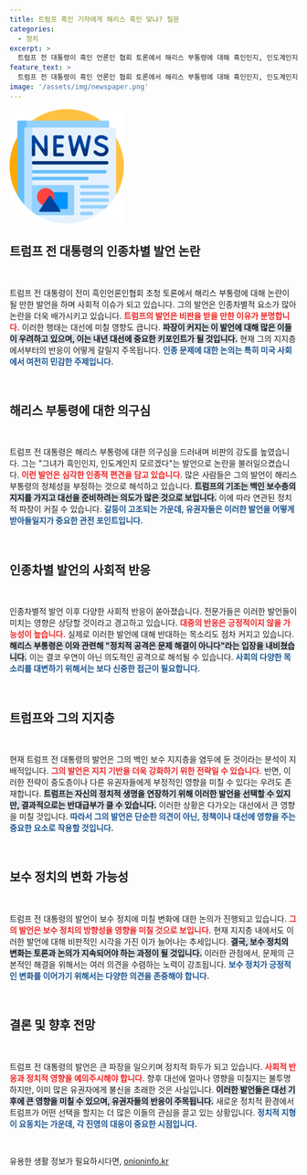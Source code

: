 ```yaml
---
title: 트럼프 흑인 기자에게 해리스 흑인 맞냐? 질문
categories:
  - 정치
excerpt: >
  트럼프 전 대통령이 흑인 언론인 협회 토론에서 해리스 부통령에 대해 흑인인지, 인도계인지 모르겠다는 파격 발언을 해 논란이 일고 있습니다. 그의 발언이 대선에 미칠 영향은?
feature_text: >
  트럼프 전 대통령이 흑인 언론인 협회 토론에서 해리스 부통령에 대해 흑인인지, 인도계인지 모르겠다는 파격 발언을 해 논란이 일고 있습니다. 그의 발언이 대선에 미칠 영향은?
image: '/assets/img/newspaper.png'
---
```


<p><img src="/assets/img/newspaper.png" alt="kimp 속보" /></p>

<h2 data-ke-size="size26">트럼프 전 대통령의 인종차별 발언 논란</h2>

<p data-ke-size="size16">&nbsp;</p>

<p>트럼프 전 대통령이 전미 흑인언론인협회 초청 토론에서 해리스 부통령에 대해 논란이 될 만한 발언을 하며 사회적 이슈가 되고 있습니다. 그의 발언은 인종차별적 요소가 많아 논란을 더욱 배가시키고 있습니다. <b><span style="color: #ee2323;">트럼프의 발언은 비판을 받을 만한 이유가 분명합니다.</span></b> 이러한 행태는 대선에 미칠 영향도 큽니다. <b><span style="background-color: #21538527;">파장이 커지는 이 발언에 대해 많은 이들이 우려하고 있으며, 이는 내년 대선에 중요한 키포인트가 될 것입니다.</span></b> 현재 그의 지지층에서부터의 반응이 어떻게 갈릴지 주목됩니다. <b><span style="color: #1a5490;">인종 문제에 대한 논의는 특히 미국 사회에서 여전히 민감한 주제입니다.</span></b></p>

<p data-ke-size="size16">&nbsp;</p>

<h2 data-ke-size="size26">해리스 부통령에 대한 의구심</h2>

<p data-ke-size="size16">&nbsp;</p>

<p>트럼프 전 대통령은 해리스 부통령에 대한 의구심을 드러내며 비판의 강도를 높였습니다. 그는 "그녀가 흑인인지, 인도계인지 모르겠다"는 발언으로 논란을 불러일으켰습니다. <b><span style="color: #ee2323;">이런 발언은 심각한 인종적 편견을 담고 있습니다.</span></b> 많은 사람들은 그의 발언이 해리스 부통령의 정체성을 부정하는 것으로 해석하고 있습니다. <b><span style="background-color: #21538527;">트럼프의 기조는 백인 보수층의 지지를 가지고 대선을 준비하려는 의도가 많은 것으로 보입니다.</span></b> 이에 따라 연관된 정치적 파장이 커질 수 있습니다. <b><span style="color: #1a5490;">갈등이 고조되는 가운데, 유권자들은 이러한 발언을 어떻게 받아들일지가 중요한 관전 포인트입니다.</span></b></p>

<p data-ke-size="size16">&nbsp;</p>

<h2 data-ke-size="size26">인종차별 발언의 사회적 반응</h2>

<p data-ke-size="size16">&nbsp;</p>

<p>인종차별적 발언 이후 다양한 사회적 반응이 쏟아졌습니다. 전문가들은 이러한 발언들이 미치는 영향은 상당할 것이라고 경고하고 있습니다. <b><span style="color: #ee2323;">대중의 반응은 긍정적이지 않을 가능성이 높습니다.</span></b> 실제로 이러한 발언에 대해 반대하는 목소리도 점차 커지고 있습니다. <b><span style="background-color: #21538527;">해리스 부통령은 이와 관련해 "정치적 공격은 문제 해결이 아니다"라는 입장을 내비쳤습니다.</span></b> 이는 결코 우연이 아닌 의도적인 공격으로 해석될 수 있습니다. <b><span style="color: #1a5490;">사회의 다양한 목소리를 대변하기 위해서는 보다 신중한 접근이 필요합니다.</span></b></p>

<p data-ke-size="size16">&nbsp;</p>

<h2 data-ke-size="size26">트럼프와 그의 지지층</h2>

<p data-ke-size="size16">&nbsp;</p>

<p>현재 트럼프 전 대통령의 발언은 그의 백인 보수 지지층을 염두에 둔 것이라는 분석이 지배적입니다. <b><span style="color: #ee2323;">그의 발언은 지지 기반을 더욱 강화하기 위한 전략일 수 있습니다.</span></b> 반면, 이러한 전략이 중도층이나 다른 유권자들에게 부정적인 영향을 미칠 수 있다는 우려도 존재합니다. <b><span style="background-color: #21538527;">트럼프는 자신의 정치적 생명을 연장하기 위해 이러한 발언을 선택할 수 있지만, 결과적으로는 반대급부가 클 수 있습니다.</span></b> 이러한 상황은 다가오는 대선에서 큰 영향을 미칠 것입니다. <b><span style="color: #1a5490;">따라서 그의 발언은 단순한 의견이 아닌, 정책이나 대선에 영향을 주는 중요한 요소로 작용할 것입니다.</span></b></p>

<p data-ke-size="size16">&nbsp;</p>

<h2 data-ke-size="size26">보수 정치의 변화 가능성</h2>

<p data-ke-size="size16">&nbsp;</p>

<p>트럼프 전 대통령의 발언이 보수 정치에 미칠 변화에 대한 논의가 진행되고 있습니다. <b><span style="color: #ee2323;">그의 발언은 보수 정치의 방향성을 영향을 미칠 것으로 보입니다.</span></b> 현재 지지층 내에서도 이러한 발언에 대해 비판적인 시각을 가진 이가 늘어나는 추세입니다. <b><span style="background-color: #21538527;">결국, 보수 정치의 변화는 토론과 논의가 지속되어야 하는 과정이 될 것입니다.</span></b> 이러한 관점에서, 문제의 근본적인 해결을 위해서는 여러 의견을 수렴하는 노력이 강조됩니다. <b><span style="color: #1a5490;">보수 정치가 긍정적인 변화를 이어가기 위해서는 다양한 의견을 존중해야 합니다.</span></b></p>

<p data-ke-size="size16">&nbsp;</p>

<h2 data-ke-size="size26">결론 및 향후 전망</h2>

<p data-ke-size="size16">&nbsp;</p>

<p>트럼프 전 대통령의 발언은 큰 파장을 일으키며 정치적 화두가 되고 있습니다. <b><span style="color: #ee2323;">사회적 반응과 정치적 영향을 예의주시해야 합니다.</span></b> 향후 대선에 얼마나 영향을 미칠지는 불투명하지만, 이미 많은 유권자에게 불신을 초래한 것은 사실입니다. <b><span style="background-color: #21538527;">이러한 발언들은 대선 기후에 큰 영향을 미칠 수 있으며, 유권자들의 반응이 주목됩니다.</span></b> 새로운 정치적 환경에서 트럼프가 어떤 선택을 할지는 더 많은 이들의 관심을 끌고 있는 상황입니다. <b><span style="color: #1a5490;">정치적 지형이 요동치는 가운데, 각 진영의 대응이 중요한 시점입니다.</span></b> </p>

<p data-ke-size="size16">&nbsp;</p>
유용한 생활 정보가 필요하시다면, <a href="https://onioninfo.kr" rel="dofollow">onioninfo.kr</a>


